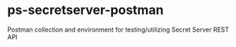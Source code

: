 # ps-secretserver-postman
Postman collection and environment for testing/utilizing Secret Server REST API
